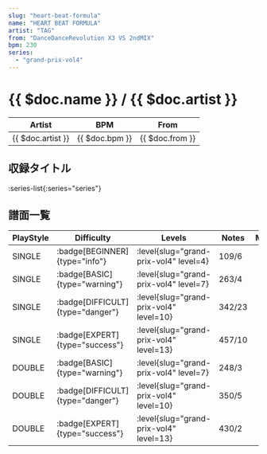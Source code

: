 ```yaml
---
slug: "heart-beat-formula"
name: "HEART BEAT FORMULA"
artist: "TAG"
from: "DanceDanceRevolution X3 VS 2ndMIX"
bpm: 230
series:
  - "grand-prix-vol4"
---
```


# {{ $doc.name }} / {{ $doc.artist }}

|Artist|BPM|From|
|------|---|----|
|{{ $doc.artist }}|{{ $doc.bpm }}|{{ $doc.from }}|

## 収録タイトル

:series-list{:series="series"}

## 譜面一覧

|PlayStyle|Difficulty|Levels|Notes|Movie|
|---------|----------|------|-----|-----|
|SINGLE| :badge[BEGINNER]{type="info"}|<div class="field is-grouped is-grouped-multiline"> :level{slug="grand-prix-vol4" level=4}</div>|109/6||
|SINGLE| :badge[BASIC]{type="warning"}|<div class="field is-grouped is-grouped-multiline"> :level{slug="grand-prix-vol4" level=7}</div>|263/4||
|SINGLE| :badge[DIFFICULT]{type="danger"}|<div class="field is-grouped is-grouped-multiline"> :level{slug="grand-prix-vol4" level=10}</div>|342/23||
|SINGLE| :badge[EXPERT]{type="success"}|<div class="field is-grouped is-grouped-multiline"> :level{slug="grand-prix-vol4" level=13}</div>|457/10||
|DOUBLE| :badge[BASIC]{type="warning"}|<div class="field is-grouped is-grouped-multiline"> :level{slug="grand-prix-vol4" level=7}</div>|248/3||
|DOUBLE| :badge[DIFFICULT]{type="danger"}|<div class="field is-grouped is-grouped-multiline"> :level{slug="grand-prix-vol4" level=10}</div>|350/5||
|DOUBLE| :badge[EXPERT]{type="success"}|<div class="field is-grouped is-grouped-multiline"> :level{slug="grand-prix-vol4" level=13}</div>|430/2||

